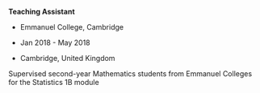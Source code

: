
**Teaching Assistant**

* Emmanuel College, Cambridge

* Jan 2018 - May 2018
* Cambridge, United Kingdom

Supervised second-year Mathematics students from Emmanuel Colleges for the Statistics 1B module
